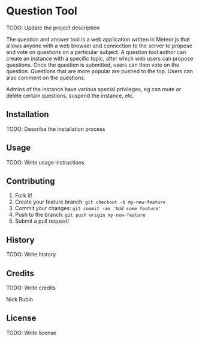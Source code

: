 # Question Tool

TODO: Update the project description

The question and answer tool is a web application written in Meteor.js that allows anyone with a web browser and connection to the server to propose and vote on questions on a particular subject. A question tool author can create an instance with a specific topic, after which web users can propose questions. Once the question is submitted, users can then vote on the question. Questions that are more popular are pushed to the top. Users can also comment on the questions.

Admins of the instance have various special privileges, eg can mute or delete certain questions, suspend the instance, etc.

## Installation

TODO: Describe the installation process

## Usage

TODO: Write usage instructions

## Contributing

1. Fork it!
2. Create your feature branch: `git checkout -b my-new-feature`
3. Commit your changes: `git commit -am 'Add some feature'`
4. Push to the branch: `git push origin my-new-feature`
5. Submit a pull request!

## History

TODO: Write history

## Credits

TODO: Write credits

Nick Rubin

## License

TODO: Write license